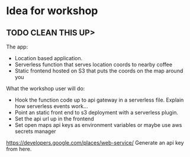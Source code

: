 # Idea for workshop

## TODO CLEAN THIS UP>

The app:

- Location based application.
- Serverless function that serves location coords to nearby coffee
- Static frontend hosted on S3 that puts the coords on the map around you


What the workshop user will do:

 - Hook the function code up to api gateway in a serverless file. Explain how serverless events work...
 - Point an static front end to s3 deployment with a serverless plugin.
 - Set the api url up in the frontend
 - Set open maps api keys as environment variables or maybe use aws secrets manager


https://developers.google.com/places/web-service/ Generate an api key from here.
